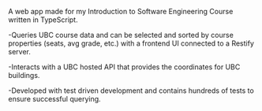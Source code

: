 A web app made for my Introduction to Software Engineering Course written in TypeScript.

-Queries UBC course data and can be selected and sorted by course properties (seats, avg grade, etc.) with a frontend UI connected to a Restify server.

-Interacts with a UBC hosted API that provides the coordinates for UBC buildings.

-Developed with test driven development and contains hundreds of tests to ensure successful querying.
